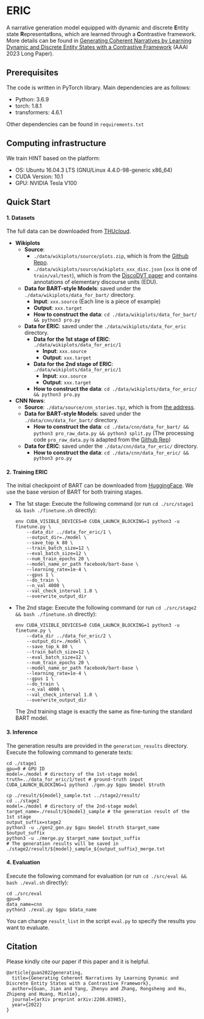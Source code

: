 # ERIC

A narrative generation model equipped with dynamic and discrete **E**ntity state **R**epresentat**I**ons, which are learned through a **C**ontrastive framework. More details can be found in [Generating Coherent Narratives by Learning Dynamic and Discrete Entity States with a Contrastive Framework](https://arxiv.org/abs/2208.03985) (AAAI 2023 Long Paper).



## Prerequisites

The code is written in PyTorch library. Main dependencies are as follows:

- Python: 3.6.9
- torch: 1.8.1
- transformers: 4.6.1

Other dependencies can be found in `requirements.txt`



## Computing infrastructure

We train HINT based on the platform: 

- OS: Ubuntu 16.04.3 LTS (GNU/Linux 4.4.0-98-generic x86_64)
- CUDA Version: 10.1
- GPU: NVIDIA Tesla V100



## Quick Start

#### 1. Datasets

The full data can be downloaded from [THUcloud](https://cloud.tsinghua.edu.cn/f/3423fcf320a34447a07e/?dl=1).

- **Wikiplots**
  - **Source**: 
    - `./data/wikiplots/source/plots.zip`, which is from the [Github Repo](https://github.com/markriedl/WikiPlots).
    - `./data/wikiplots/source/wikiplots_xxx_disc.json` (`xxx` is one of `train/val/test`), which is from the [DiscoDVT paper](https://aclanthology.org/2021.emnlp-main.347/) and contains annotations of elementary discourse units (EDU). 
  - **Data for BART-style Models**: saved under the `./data/wikiplots/data_for_bart/` directory.
    - **Input**: `xxx.source` (Each line is a piece of example)
    - **Output**: `xxx.target`
    - **How to construct the data**: `cd ./data/wikiplots/data_for_bart/ && python3 pro.py`
  - **Data for ERIC**: saved under the `./data/wikiplots/data_for_eric` directory.
    - **Data for the 1st stage of ERIC**: `./data/wikiplots/data_for_eric/1`
      - **Input**: `xxx.source` 
      - **Output**: `xxx.target`
    - **Data for the 2nd stage of ERIC**: `./data/wikiplots/data_for_eric/1`
      - **Input**: `xxx.source` 
      - **Output**: `xxx.target`
    - **How to construct the data**:  `cd ./data/wikiplots/data_for_eric/ && python3 pro.py`
- **CNN News**:
  - **Source**: `./data/source/cnn_stories.tgz`, which is from [the address](https://drive.google.com/uc?export=download&id=0BwmD_VLjROrfTHk4NFg2SndKcjQ).
  - **Data for BART-style Models**: saved under the `./data/cnn/data_for_bart/` directory.
    - **How to construct the data**: `cd ./data/cnn/data_for_bart/ && python3 pro_raw_data.py && python3 split.py` (The processing code `pro_raw_data.py` is adapted from the [Github Rep](https://github.com/tanyuqian/progressive-generation))
  - **Data for ERIC**: saved under the `./data/cnn/data_for_eric/` directory.
    - **How to construct the data**:  `cd ./data/cnn/data_for_eric/ && python3 pro.py`



#### 2. Training ERIC

The initial checkpoint of BART can be downloaded from [HuggingFace](https://huggingface.co/facebook/bart-base/tree/main). We use the base version of BART for both training stages.

- The 1st stage: Execute the following command (or run `cd ./src/stage1 && bash ./finetune.sh` directly): 

  ```shell
  env CUDA_VISIBLE_DEVICES=0 CUDA_LAUNCH_BLOCKING=1 python3 -u finetune.py \
      --data_dir ../data_for_eric/1 \
      --output_dir=./model \
      --save_top_k 80 \
      --train_batch_size=12 \
      --eval_batch_size=12 \
      --num_train_epochs 20 \
      --model_name_or_path facebook/bart-base \
      --learning_rate=1e-4 \
      --gpus 1 \
      --do_train \
      --n_val 4000 \
      --val_check_interval 1.0 \
      --overwrite_output_dir
  ```

- The 2nd stage: Execute the following command (or run `cd ./src/stage2 && bash ./finetune.sh` directly): 

  ```shell
  env CUDA_VISIBLE_DEVICES=0 CUDA_LAUNCH_BLOCKING=1 python3 -u finetune.py \
      --data_dir ../data_for_eric/2 \
      --output_dir=./model \
      --save_top_k 80 \
      --train_batch_size=12 \
      --eval_batch_size=12 \
      --num_train_epochs 20 \
      --model_name_or_path facebook/bart-base \
      --learning_rate=1e-4 \
      --gpus 1 \
      --do_train \
      --n_val 4000 \
      --val_check_interval 1.0 \
      --overwrite_output_dir
  ```

  The 2nd training stage is exactly the same as fine-tuning the standard BART model.

####  3. Inference

The generation results are provided in the `generation_results` directory. Execute the following command to generate texts: 

```shell
cd ./stage1
gpu=0 # GPU ID
model=./model # directory of the 1st-stage model 
truth=../data_for_eric/1/test # ground-truth input
CUDA_LAUNCH_BLOCKING=1 python3 ./gen.py $gpu $model $truth

cp ./result/${model}_sample.txt ../stage2/result/
cd ../stage2
model=./model # directory of the 2nd-stage model
target_name=./result/${model}_sample # the generation result of the 1st stage
output_suffix=stage2
python3 -u ./gen2_gen.py $gpu $model $truth $target_name $output_suffix
python3 -u ./merge.py $target_name $output_suffix
# The generation results will be saved in ./stage2/result/${model}_sample_${output_suffix}_merge.txt
```



#### 4. Evaluation

Execute the following command for evaluation (or run `cd ./src/eval && bash ./eval.sh` directly): 

```shell
cd ./src/eval
gpu=0
data_name=cnn
python3 ./eval.py $gpu $data_name
```

You can change `result_list` in the script `eval.py` to specify the results you want to evaluate.



## Citation

Please kindly cite our paper if this paper and it is helpful.

```
@article{guan2022generating,
  title={Generating Coherent Narratives by Learning Dynamic and Discrete Entity States with a Contrastive Framework},
  author={Guan, Jian and Yang, Zhenyu and Zhang, Rongsheng and Hu, Zhipeng and Huang, Minlie},
  journal={arXiv preprint arXiv:2208.03985},
  year={2022}
}
```
